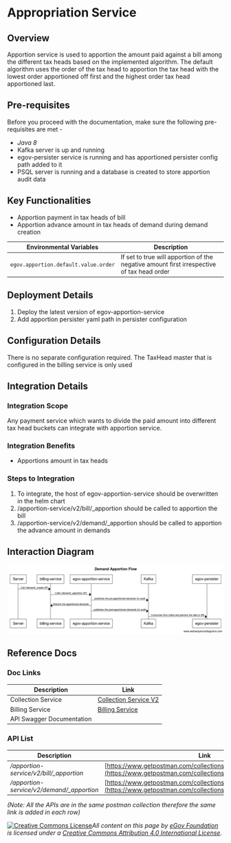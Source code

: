# Appropriation Service

## Overview

Apportion service is used to apportion the amount paid against a bill among the different tax heads based on the implemented algorithm. The default algorithm uses the order of the tax head to apportion the tax head with the lowest order apportioned off first and the highest order tax head apportioned last.

## Pre-requisites

Before you proceed with the documentation, make sure the following pre-requisites are met -

* _Java 8_
* Kafka server is up and running
* egov-persister service is running and has apportioned persister config path added to it
* PSQL server is running and a database is created to store apportion audit data

## Key Functionalities

* Apportion payment in tax heads of bill
* Apportion advance amount in tax heads of demand during demand creation

| Environmental Variables              | Description                                                                               |
| ------------------------------------ | ----------------------------------------------------------------------------------------- |
| `egov.apportion.default.value.order` | If set to true will apportion of the negative amount first irrespective of tax head order |

## Deployment Details

1. Deploy the latest version of egov-apportion-service&#x20;
2. Add apportion persister yaml path in persister configuration

## Configuration Details

There is no separate configuration required. The TaxHead master that is configured in the billing service is only used

## Integration Details

### Integration Scope

Any payment service which wants to divide the paid amount into different tax head buckets can integrate with apportion service.

### Integration Benefits

* Apportions amount in tax heads

### Steps to Integration

1. To integrate, the host of egov-apportion-service should be overwritten in the helm chart
2. /apportion-service/v2/bill/\_apportion should be called to apportion the bill
3. /apportion-service/v2/demand/\_apportion should be called to apportion the advance amount in demands

## Interaction Diagram

![](../../../.gitbook/assets/demand-apportion-flow-.png)

## Reference Docs

### Doc Links <a href="#doc-links" id="doc-links"></a>

| Description               | Link                                                                                                               |
| ------------------------- | ------------------------------------------------------------------------------------------------------------------ |
| Collection Service        | [Collection Service V2](https://digit-discuss.atlassian.net/wiki/spaces/DD/pages/1620574288/Collection+Service+V2) |
| Billing Service           | [Billing Service](https://digit-discuss.atlassian.net/wiki/spaces/DD/pages/1620672528/Billing+Service)             |
| API Swagger Documentation |                                                                                                                    |

### API List <a href="#api-list" id="api-list"></a>

| Description                                | Link                                                                                                                       |
| ------------------------------------------ | -------------------------------------------------------------------------------------------------------------------------- |
| _/apportion-service/v2/bill/\_apportion_   | [https://www.getpostman.com/collections/142983a40e95da157b45](https://www.getpostman.com/collections/142983a40e95da157b45) |
| _/apportion-service/v2/demand/\_apportion_ | [https://www.getpostman.com/collections/142983a40e95da157b45](https://www.getpostman.com/collections/142983a40e95da157b45) |

_(Note: All the APIs are in the same postman collection therefore the same link is added in each row)_



[![Creative Commons License](https://i.creativecommons.org/l/by/4.0/80x15.png)_​_](http://creativecommons.org/licenses/by/4.0/)_All content on this page by_ [_eGov Foundation_](https://egov.org.in/) _is licensed under a_ [_Creative Commons Attribution 4.0 International License_](http://creativecommons.org/licenses/by/4.0/)_._
